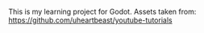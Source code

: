 This is my learning project for Godot. Assets taken from: https://github.com/uheartbeast/youtube-tutorials
